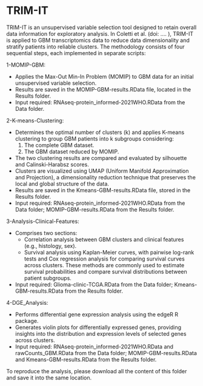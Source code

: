 # TRIM-IT

TRIM-IT is an unsupervised variable selection tool designed to retain overall data information for exploratory analysis. In Coletti et al. (doi: …. ), TRIM-IT is applied to GBM transcriptomics data to reduce data dimensionality and stratify patients into reliable clusters. The methodology consists of four sequential steps, each implemented in separate scripts:


1-MOMIP-GBM:
* Applies the Max-Out Min-In Problem (MOMIP) to GBM data for an initial unsupervised variable selection.
* Results are saved in the MOMIP-GBM-results.RData file, located in the Results folder.
* Input required: RNAseq-protein_informed-2021WHO.RData from the Data folder. 

2-K-means-Clustering:
* Determines the optimal number of clusters (k) and applies K-means clustering to group GBM patients into k subgroups considering:
    1. The complete GBM dataset.
    2. The GBM dataset reduced by MOMIP.
* The two clustering results are compared and evaluated by silhouette and Calinski-Harabsz scores.
* Clusters are visualized using UMAP (Uniform Manifold Approximation and Projection), a dimensionality reduction technique that preserves the local and global structure of the data.
* Results are saved in the Kmeans-GBM-results.RData file, stored in the Results folder.
* Input required: RNAseq-protein_informed-2021WHO.RData from the Data folder; MOMIP-GBM-results.RData from the Results folder. 

3-Analysis-Clinical-Features:
* Comprises two sections:
    * Correlation analysis between GBM clusters and clinical features (e.g., histology, sex).
    * Survival analysis using Kaplan-Meier curves, with pairwise log-rank tests and Cox regression analysis for comparing survival curves across clusters. These methods are commonly used to estimate survival probabilities and compare survival distributions between patient subgroups.
* Input required: Glioma-clinic-TCGA.RData from the Data folder; Kmeans-GBM-results.RData from the Results folder.
  
4-DGE_Analysis:
* Performs differential gene expression analysis using the edgeR R package.
* Generates violin plots for differentially expressed genes, providing insights into the distribution and expression levels of selected genes across clusters.
* Input required: RNAseq-protein_informed-2021WHO.RData and rawCounts_GBM.RData from the Data folder; MOMIP-GBM-results.RData and Kmeans-GBM-results.RData from the Results folder.

To reproduce the analysis, please download all the content of this folder and save it into the same location.

